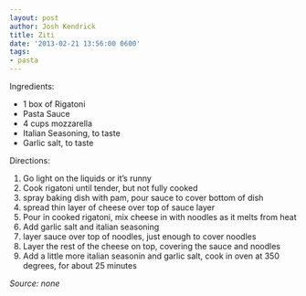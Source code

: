 ```yaml
---
layout: post
author: Josh Kendrick
title: Ziti
date: '2013-02-21 13:56:00 0600'
tags:
- pasta
---
```


Ingredients:
* 1 box of Rigatoni
* Pasta Sauce
* 4 cups mozzarella
* Italian Seasoning, to taste
* Garlic salt, to taste

Directions:
1. Go light on the liquids or it’s runny
2. Cook rigatoni until tender, but not fully cooked
3. spray baking dish with pam, pour sauce to cover bottom of dish
4. spread thin layer of cheese over top of sauce layer
5. Pour in cooked rigatoni, mix cheese in with noodles as it melts from heat
6. Add garlic salt and italian seasoning
7. layer sauce over top of noodles, just enough to cover noodles
8. Layer the rest of the cheese on top, covering the sauce and noodles
9. Add a little more italian seasonin and garlic salt, cook in oven at 350 degrees, for about 25 minutes

*Source: none*